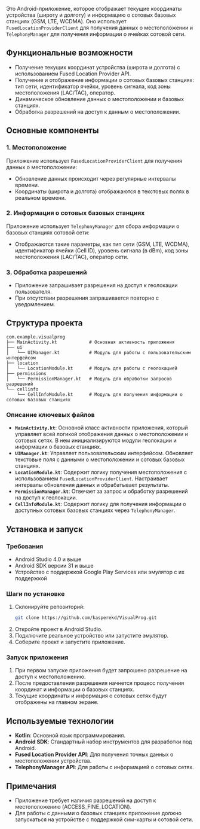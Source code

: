 Это Android-приложение, которое отображает текущие координаты устройства (широту и долготу) и информацию о сотовых базовых станциях (GSM, LTE, WCDMA). Оно использует `FusedLocationProviderClient` для получения данных о местоположении и `TelephonyManager` для получения информации о ячейках сотовой сети.

## Функциональные возможности

- Получение текущих координат устройства (широта и долгота) с использованием Fused Location Provider API.
- Получение и отображение информации о сотовых базовых станциях: тип сети, идентификатор ячейки, уровень сигнала, код зоны местоположения (LAC/TAC), оператор.
- Динамическое обновление данных о местоположении и базовых станциях.
- Обработка разрешений на доступ к данным о местоположении.

## Основные компоненты

### 1. **Местоположение**
Приложение использует `FusedLocationProviderClient` для получения данных о местоположении:
- Обновление данных происходит через регулярные интервалы времени.
- Координаты (широта и долгота) отображаются в текстовых полях в реальном времени.

### 2. **Информация о сотовых базовых станциях**
Приложение использует `TelephonyManager` для сбора информации о базовых станциях сотовой сети:
- Отображаются такие параметры, как тип сети (GSM, LTE, WCDMA), идентификатор ячейки (Cell ID), уровень сигнала (в dBm), код зоны местоположения (LAC/TAC), оператор сети.

### 3. **Обработка разрешений**
- Приложение запрашивает разрешения на доступ к геолокации пользователя.
- При отсутствии разрешения запрашивается повторно с уведомлением.

## Структура проекта

```plaintext
com.example.visualprog
├── MainActivity.kt            # Основная активность приложения
├── ui
│   └── UIManager.kt           # Модуль для работы с пользовательским интерфейсом
├── location
│   └── LocationModule.kt      # Модуль для работы с геолокацией
├── permissions
│   └── PermissionManager.kt   # Модуль для обработки запросов разрешений
└── cellinfo
    └── CellInfoModule.kt      # Модуль для получения информации о сотовых базовых станциях
```

### Описание ключевых файлов

- **`MainActivity.kt`**: Основной класс активности приложения, который управляет всей логикой отображения данных о местоположении и сотовых сетях. В нем инициализируются модули геолокации и информации о базовых станциях.
- **`UIManager.kt`**: Управляет пользовательским интерфейсом. Обновляет текстовые поля с данными о местоположении и сотовых базовых станциях.
- **`LocationModule.kt`**: Содержит логику получения местоположения с использованием `FusedLocationProviderClient`. Настраивает интервалы обновления данных и обрабатывает результаты.
- **`PermissionManager.kt`**: Отвечает за запрос и обработку разрешений на доступ к геолокации.
- **`CellInfoModule.kt`**: Содержит логику для получения информации о доступных сотовых базовых станциях через `TelephonyManager`.

## Установка и запуск

### Требования
- Android Studio 4.0 и выше
- Android SDK версии 31 и выше
- Устройство с поддержкой Google Play Services или эмулятор с их поддержкой

### Шаги по установке

1. Склонируйте репозиторий:
   ```bash
   git clone https://github.com/kasperekd/VisualProg.git
   ```
2. Откройте проект в Android Studio.
3. Подключите реальное устройство или запустите эмулятор.
4. Соберите проект и запустите приложение.

### Запуск приложения

1. При первом запуске приложения будет запрошено разрешение на доступ к местоположению.
2. После предоставления разрешения начнется процесс получения координат и информации о базовых станциях.
3. Текущие координаты и информация о сотовых сетях будут отображены на главном экране.

## Используемые технологии

- **Kotlin**: Основной язык программирования.
- **Android SDK**: Стандартный набор инструментов для разработки под Android.
- **Fused Location Provider API**: Для получения точных данных о местоположении устройства.
- **TelephonyManager API**: Для работы с информацией о сотовых сетях.

## Примечания

- Приложение требует наличия разрешений на доступ к местоположению (ACCESS_FINE_LOCATION).
- Для работы с данными о базовых станциях приложение должно запускаться на устройстве с поддержкой сим-карты и сотовой сети.

